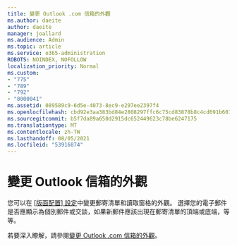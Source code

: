 ```yaml
---
title: 變更 Outlook .com 信箱的外觀
ms.author: daeite
author: daeite
manager: joallard
ms.audience: Admin
ms.topic: article
ms.service: o365-administration
ROBOTS: NOINDEX, NOFOLLOW
localization_priority: Normal
ms.custom:
- "775"
- "789"
- "792"
- "8000041"
ms.assetid: 089589c9-6d5e-4073-8ec9-e297ee2397f4
ms.openlocfilehash: cbd92e3aa383bd84e2808297ffc6c75cd83878b8c4cd691b601af667f2110de2
ms.sourcegitcommit: b5f7da89a650d2915dc652449623c78be6247175
ms.translationtype: MT
ms.contentlocale: zh-TW
ms.lasthandoff: 08/05/2021
ms.locfileid: "53916874"
---
```

# <a name="change-the-look-of-your-outlook-mailbox"></a>變更 Outlook 信箱的外觀

您可以在 [ [版面配置] 設定](https://outlook.live.com/mail/options/mail/layout)中變更郵寄清單和讀取窗格的外觀。 選擇您的電子郵件是否應顯示為個別郵件或交談，如果新郵件應該出現在郵寄清單的頂端或底端，等等。
  
若要深入瞭解，請參閱[變更 Outlook .com 信箱的外觀](https://support.office.com/article/b41c2ecb-f23c-42b3-b7f8-659646d5e58c?wt.mc_id=Office_Outlook_com_Alchemy)。

